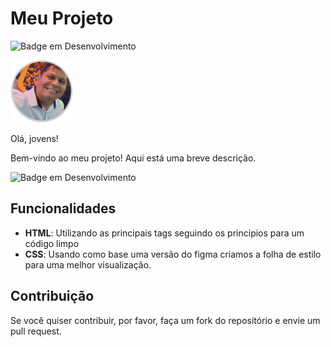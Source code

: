# Meu Projeto

![Badge em Desenvolvimento](https://img.shields.io/badge/status-Em_desenvolvimento-yellow)

<img src="img/beltran_01.png" alt="imagem Beltran" width="100px">

Olá, jovens!

Bem-vindo ao meu projeto! Aqui está uma breve descrição.

![Badge em Desenvolvimento](http://img.shields.io/static/v1?label=STATUS&message=EM%20DESENVOLVIMENTO&color=GREEN&style=for-the-badge)

## Funcionalidades

- **HTML**: Utilizando as principais tags seguindo os principios para um código limpo
- **CSS**: Usando como base uma versão do figma criamos a folha de estilo para uma melhor visualização.

<!-- ## Imagem do Projeto

![!img/beltran_01.png](https://github.com/ofion87/HTML_CSS/blob/58efefd71985090d1652c680e979bd824f09ead8/img/beltran_01.png)

## Tabela de Dados

<table>
  <tr>
    <th>Coluna 1</th>
    <th>Coluna 2</th>
  </tr>
  <tr>
    <td>Dados 1</td>
    <td>Dados 2</td>
  </tr>
</table> -->

## Contribuição

Se você quiser contribuir, por favor, faça um fork do repositório e envie um pull request.

[def]: https://img.shields.io/badge/dynamic/json
